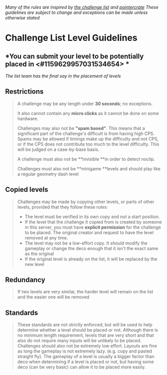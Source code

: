 *Many of the rules are inspired by [the challenge list](https://challengelist.gd/challenges/) and [pointercrate](https://pointercrate.com/)*
*These guidelines are subject to change and exceptions can be made unless otherwise stated*

# Challenge List Level Guidelines
## *You can submit your level to be potentially placed in <#1159629957031534654> *
*The list team has the final say in the placement of levels*

## Restrictions
> A challenge may be any length under **30 seconds**; no exceptions.
>
> It also cannot contain any **micro clicks** as it cannot be done on some hardware.
>
> Challenges may also not be **"spam based"**. This means that a significant part of the challenge's difficult is from having high CPS. Spams may be allowed if timings make up the difficulty and not CPS, or if the CPS does not contribute too much to the level difficulty. This will be judged on a case-by-base basis.
>
> A challenge must also not be **invisible **in order to detect noclip.
>
> Challenges must also not be **minigame **levels and should play like a regular geometry dash level

## Copied levels
> Challenges may be made by copying other levels, or parts of other levels, provided that they follow these rules:
> - The level must be verified in its own copy and not a start position.
> - If the level that the challenge it copied from is created by someone in this server, you must have **explicit permission** for the challenge to be placed. The original creator and request to have the level removed at any time.
> - The level may not be a low-effort copy. It should modify the gameplay or change the deco enough that it isn't the exact same as the original
> - If the original level is already on the list, it will be replaced by the new level
>

## Redundancy
> If two levels are very similar, the harder level will remain on the list and the easier one will be removed

## Standards
> These standards are not strictly enforced, but will be used to help determine whether a level should be placed or not. Although there is no minimum length requirement, levels that are very short and that also do not require many inputs will be unlikely to be placed. Challenges should also not be extremely low effort. Layouts are fine as long the gameplay is not extremely lazy. (e.g. copy and pasted straight fly). The gameplay of a level is usually a bigger factor than deco when determining if a level is placed or not, but having some deco (can be very basic) can allow it to be placed more easily.